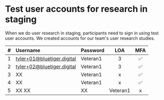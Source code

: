 # Test user accounts for research in staging

When we do user research in staging, participants need to sign in using test user accounts. We created accounts for our team's user research studies.

|#| Username | Password | LOA | MFA | 
|:---:|:---|:---|:---:|:---:|
| 1 | tyler+01@bluetiger.digital | Veteran1 | 3 | ✅ | 
| 2 | tyler+02@bluetiger.digital | Veteran1 | 3 | ✅ | 
| 3 | XX | Veteran1 | x | ✅ | 
| 4 | XX | Veteran1 | x | ✅ | 
| 5 | XX XX | XX | Veteran1 | x |✅| 
